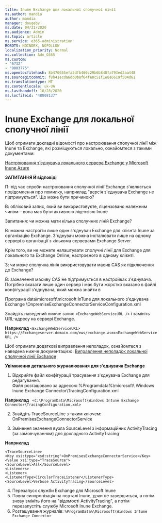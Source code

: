 ```yaml
---
title: Inune Exchange для локальної сполучної лінії
ms.author: mandia
author: mandia
manager: dougeby
ms.date: 04/21/2020
ms.audience: Admin
ms.topic: article
ms.service: o365-administration
ROBOTS: NOINDEX, NOFOLLOW
localization_priority: Normal
ms.collection: Adm_O365
ms.custom:
- "6732"
- "9003775"
ms.openlocfilehash: 8b470655efa2dfb460c29b6b840fa793ed2aa448
ms.sourcegitcommit: f8b41ecda6db0b8f64fe0c51f1e8e6619f504d61
ms.translationtype: MT
ms.contentlocale: uk-UA
ms.lasthandoff: 10/28/2020
ms.locfileid: "48808137"
---
```

# <a name="intune-exchange-on-premise-connector"></a>Inune Exchange для локальної сполучної лінії

Щоб отримати докладні відомості про настроювання сполучної лінії між Inune та Exchange, які розміщуються локально, ознайомтеся з такими документами:

[Настроювання з'єднувача локального сервера Exchange у Microsoft Inune Azure](https://docs.microsoft.com/intune/exchange-connector-install)

**ЗАПИТАННЯ Й відповіді**

П: під час спроби настроювання сполучної лінії Exchange з'являється повідомлення про помилку, наприклад "версія з'єднувача Exchange не підтримується". Що може бути причиною?

В: обліковий запис, який ви використовуєте, ліцензовано належним чином – вона має бути активною ліцензією Inune

Запитання: чи можна мати кілька сполучних ліній Exchange?

В: можна настроїти лише один з'єднувач Exchange для клієнта Inune за організацію Exchange. З'єднувач можна інсталювати лише на одному сервері в організації з кількома серверами Exchange Server.

Крім того, ви не можете налаштувати сполучні лінії для Exchange для локального та Exchange Online, настроєного в одному клієнті.

З: чи може сполучна лінія використовувати масив CAS як підключення до Exchange?

В: зазначення масиву CAS не підтримується в настройках з'єднувача. Потрібно вказати лише один сервер і має бути жорстко вказано в файлі конфігурації з'єднувача, який можна знайти в

Програма data\microsoft\microsoft InTune для локального з'єднувача Exchange \OnpremiseExchangeConnectorServiceConfiguration.xml

Знайдіть наведений нижче запис ```<ExchangeWebServiceURL />``` і замініть URL-адресу на сервері Exchange.

**Наприклад**
```<ExchangeWebServiceURL> https://Exchangeserver.domain.com/ews/exchange.asmx<ExchangeWebServiceURL />```

Щоб отримати додаткові виправлення неполадок, ознайомтеся з наведена нижче документацією: [Виправлення неполадок локальної сполучної лінії Exchange](https://support.microsoft.com/help/4471887/troubleshooting-exchange-connector-in-microsoft-intune)

**Увімкнення детального журналювання для з'єднувача Exchange**

1. Відкрийте файл конфігурації трасування з'єднувача Exchange для редагування.  
Файл розташовано за адресою:%Programdata%\microsoft\ Windows Inune Exchange Connector\TracingConfiguration.xml  

**Наприклад**
``` <C:\ProgramData\Microsoft\Windows Intune Exchange Connector\TracingConfiguration.xml>```
  
2. Знайдіть TraceSourceLine з таким ключем: OnPremisesExchangeConnectorService  
  
3. Змінення значення вузла SourceLevel з інформаційних ActivityTracing (за замовчуванням) для докладного ActivityTracing  

**Наприклад**
```
<TraceSourceLine>  
<Key xsi:type="xsd:string">OnPremisesExchangeConnectorService</Key>  
<Value xsi:type="TraceSource">  
<SourceLevel>All</SourceLevel>  
<Listeners>  
<Listener>  
<ListenerType>CircularTraceListener</ListenerType>
<SourceLevel>Verbose ActivityTracing</SourceLevel>
```
4. Перезапуск служби Exchange для Microsoft Inune  
5. Повна синхронізація на порталі Inune, доки не завершиться, а потім знову змініть його на "відомості ActivityTracing", а потім перезапустіть службу Microsoft Inune Exchange.  
6. Розташування журналів: `%ProgramData%\Microsoft\Windows Intune Exchange Connector`